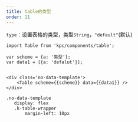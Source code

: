 ```yaml
---
title: table的类型
order: 11
---
```


`type`：设置表格的类型，类型`String`，`"default"`(默认)

```vdt
import Table from 'kpc/components/table';

var scheme = {a: '类型'};
var data1 = [{a: 'defalut'}];


<div class='no-data-template'>
    <Table scheme={{scheme}} data={{data1}} />
</div>
```

```styl
.no-data-template
   display: flex
   .k-table-wrapper
       margin-left: 10px
```







